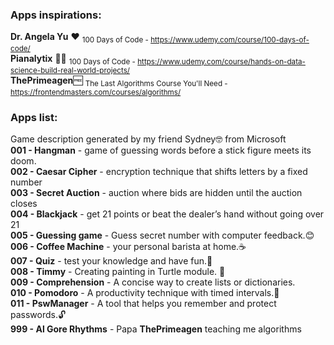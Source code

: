 ### Apps inspirations:
**Dr. Angela Yu** ❤ 	<sub>100 Days of Code  - https://www.udemy.com/course/100-days-of-code/</sub>\
**Pianalytix** 🐱‍👤   <sub>100 Days of Code  - https://www.udemy.com/course/hands-on-data-science-build-real-world-projects/</sub>\
**ThePrimeagen**🆓   <sub>The Last Algorithms Course You'll Need  - https://frontendmasters.com/courses/algorithms/</sub>

### Apps list:
Game description generated by my friend Sydney🤓 from Microsoft\
**001 - Hangman** - game of guessing words before a stick figure meets its doom.\
**002 - Caesar Cipher** - encryption technique that shifts letters by a fixed number\
**003 - Secret Auction** - auction where bids are hidden until the auction closes\
**004 - Blackjack** -  get 21 points or beat the dealer’s hand without going over 21\
**005 - Guessing game** -  Guess secret number with computer feedback.😊\
**006 - Coffee Machine** -  your personal barista at home.☕\
**007 - Quiz** - test your knowledge and have fun.🧠\
**008 - Timmy** - Creating painting in Turtle module. 🎨\
**009 - Comprehension** - A concise way to create lists or dictionaries.\
**010 - Pomodoro** - A productivity technique with timed intervals.🍅\
**011 - PswManager** - A tool that helps you remember and protect passwords.🔓\
**999 - Al Gore Rhythms** - Papa **ThePrimeagen** teaching me algorithms